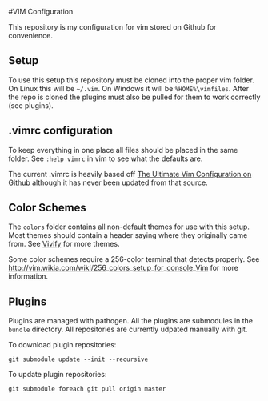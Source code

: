 #VIM Configuration

This repository is my configuration for vim stored on Github for convenience.

## Setup

To use this setup this repository must be cloned into the proper vim folder. On Linux this will be `~/.vim`. On Windows it will be `%HOME%\vimfiles`. After the repo is cloned the plugins must also be pulled for them to work correctly (see plugins).

## .vimrc configuration

To keep everything in one place all files should be placed in the same folder. See `:help vimrc` in vim to see what the defaults are.

The current .vimrc is heavily based off [The Ultimate Vim Configuration on Github](https://github.com/amix/vimrc) although it has never been updated from that source.

## Color Schemes

The `colors` folder contains all non-default themes for use with this setup. Most themes should contain a header saying where they originally came from. See [Vivify](http://bytefluent.com/vivify/) for more themes.

Some color schemes require a 256-color terminal that detects properly. See http://vim.wikia.com/wiki/256_colors_setup_for_console_Vim for more information.

## Plugins

Plugins are managed with pathogen. All the plugins are submodules in the `bundle` directory. All repositories are currently udpated manually with git.

To download plugin repositories:

    git submodule update --init --recursive

To update plugin repositories:

    git submodule foreach git pull origin master
